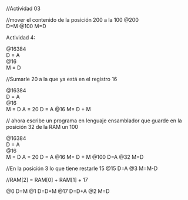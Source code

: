 //Actividad 03

//mover el contenido de la posición 200 a la 100 
@200  
D=M 
@100 
M=D 
 
Actividad 4:  
 
@16384  
D = A  
@16  
M = D 
 
//Sumarle 20 a la que ya está en el registro 16 
 
@16384  
D = A  
@16  
M = D 
A = 20 
D = A 
@16 
M= D + M 
 
// ahora escribe un programa en lenguaje ensamblador que guarde en la posición 32 de la RAM un 100 
 
@16384  
D = A  
@16  
M = D 
A = 20 
D = A 
@16 
M= D + M 
@100 
D=A 
@32 
M=D 
 
//En la posición 3 lo que tiene restarle 15 
@15 
D=A 
@3 
M=M-D 
 
//RAM[2] = RAM[0] + RAM[1] + 17 
 
@0 
D=M 
@1 
D=D+M 
@17 
D=D+A 
@2 
M=D 
